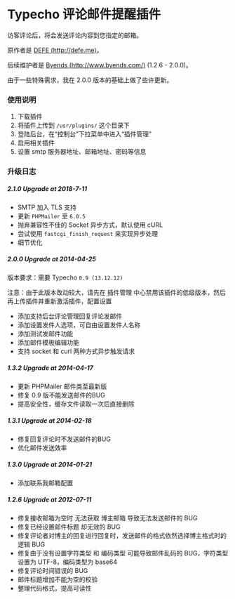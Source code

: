 # Typecho 评论邮件提醒插件

访客评论后，将会发送评论内容到您指定的邮箱。

原作者是 [DEFE (http://defe.me)](http://defe.me)。

后续维护者是 [Byends (http://www.byends.com/)](http://www.byends.com/) (1.2.6 - 2.0.0)。

由于一些特殊需求，我在 2.0.0 版本的基础上做了些许更新。


### 使用说明

1. 下载插件
2. 将插件上传到 `/usr/plugins/` 这个目录下
3. 登陆后台，在“控制台”下拉菜单中进入“插件管理”
4. 启用相关插件
5. 设置 smtp 服务器地址、邮箱地址、密码等信息

### 升级日志

##### 2.1.0 Upgrade at 2018-7-11

- SMTP 加入 TLS 支持
- 更新 `PHPMailer` 至 `6.0.5`
- 抛弃兼容性不佳的 Socket 异步方式，默认使用 cURL
- 尝试使用 `fastcgi_finish_request` 来实现异步处理
- 细节优化

##### 2.0.0 Upgrade at 2014-04-25

版本要求：需要 Typecho `0.9 (13.12.12)`

注意：由于此版本改动较大，请先在 插件管理 中心禁用该插件的低级版本，然后再上传插件并重新激活插件，配置设置
- 添加支持后台评论管理回复评论发邮件
- 添加设置发件人选项，可自由设置发件人名称
- 添加测试发邮件功能
- 添加邮件模板编辑功能
- 支持 socket 和 curl 两种方式异步触发请求

##### 1.3.2 Upgrade at 2014-04-17
- 更新 PHPMailer 邮件类至最新版
- 修复 0.9 版不能发送邮件的BUG
- 提高安全性，缓存文件读取一次后直接删除

##### 1.3.1 Upgrade at 2014-02-18
- 修复回复评论时不发送邮件的BUG
- 优化邮件发送效率

##### 1.3.0 Upgrade at 2014-01-21
 - 添加联系我邮箱配置
 
##### 1.2.6 Upgrade at 2012-07-11
- 修复接收邮箱为空时 无法获取 博主邮箱 导致无法发送邮件的 BUG
- 修复已经设置邮件标题 却无效的 BUG
- 修复评论者对博主的回复进行回复时，发送邮件的格式依然选择博主格式时的逻辑 BUG
- 修复由于没有设置字符类型 和 编码类型 可能导致邮件乱码的 BUG，字符类型设置为 UTF-8，编码类型为 base64
- 修复评论时间错误的 BUG
- 邮件标题增加不能为空的校验
- 整理代码格式，提高可读性

